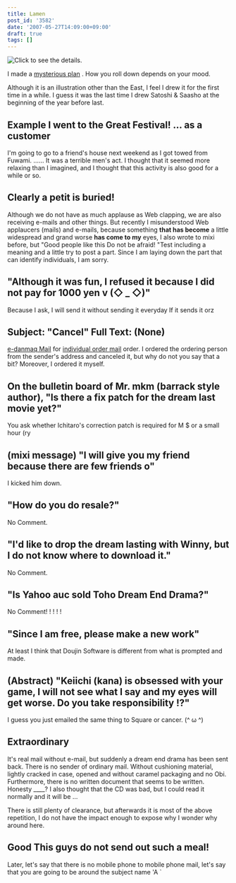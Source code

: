 ```yaml
---
title: Lamen
post_id: '3582'
date: '2007-05-27T14:09:00+09:00'
draft: true
tags: []
---
```


![Click to see the details.](https://danmaq.com/!/RAMTAN1GBRIMM/ram_face_ss.jpg)

I made a [mysterious plan](https://danmaq.com/!/RAMTAN1GBRIMM/) . How you roll down depends on your mood.

Although it is an illustration other than the East, I feel I drew it for the first time in a while. I guess it was the last time I drew Satoshi & Saasho at the beginning of the year before last.

## Example I went to the Great Festival! ... as a customer

I'm going to go to a friend's house next weekend as I got towed from Fuwami. ...... It was a terrible men's act. I thought that it seemed more relaxing than I imagined, and I thought that this activity is also good for a while or so.

## Clearly a petit is buried!

Although we do not have as much applause as Web clapping, we are also receiving e-mails and other things. But recently I misunderstood Web applaucers (mails) and e-mails, because something **that has become** a little widespread and grand worse **has come to my** eyes, I also wrote to mixi before, but "Good people like this Do not be afraid! "Test including a meaning and a little try to post a part. Since I am laying down the part that can identify individuals, I am sorry.

## "Although it was fun, I refused it because I did not pay for 1000 yen v (◇ _ ◇)"

Because I ask, I will send it without sending it everyday If it sends it orz

## Subject: "Cancel" Full Text: (None)

[e-danmaq Mail](http://e.danmaq.com/) for [individual order mail](http://e.danmaq.com/) order. I ordered the ordering person from the sender's address and canceled it, but why do not you say that a bit? Moreover, I ordered it myself.

## On the bulletin board of Mr. mkm (barrack style author), "Is there a fix patch for the dream last movie yet?"

You ask whether Ichitaro's correction patch is required for M $ or a small hour (ry

## (mixi message) "I will give you my friend because there are few friends o"

I kicked him down.

## "How do you do resale?"

No Comment.

## "I'd like to drop the dream lasting with Winny, but I do not know where to download it."

No Comment.

## "Is Yahoo auc sold Toho Dream End Drama?"

No Comment! ! ! ! !

## "Since I am free, please make a new work"

At least I think that Doujin Software is different from what is prompted and made.

## (Abstract) "Keiichi (kana) is obsessed with your game, I will not see what I say and my eyes will get worse. Do you take responsibility !?"

I guess you just emailed the same thing to Square or cancer. (^ ω ^)

## Extraordinary

It's real mail without e-mail, but suddenly a dream end drama has been sent back. There is no sender of ordinary mail. Without cushioning material, lightly cracked in case, opened and without caramel packaging and no Obi. Furthermore, there is no written document that seems to be written. Honesty ____? I also thought that the CD was bad, but I could read it normally and it will be ...

There is still plenty of clearance, but afterwards it is most of the above repetition, I do not have the impact enough to expose why I wonder why around here.

## Good This guys do not send out such a meal!

Later, let's say that there is no mobile phone to mobile phone mail, let's say that you are going to be around the subject name 'A `
